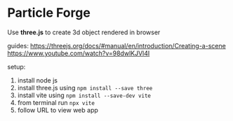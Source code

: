# Particle Forge

Use **three.js** to create 3d object rendered in browser

guides: 
https://threejs.org/docs/#manual/en/introduction/Creating-a-scene
https://www.youtube.com/watch?v=98dwlKJVl4I

setup:

1. install node js 
2. install three.js using `npm install --save three`
3. install vite using `npm install --save-dev vite`
4. from terminal run `npx vite`
5. follow URL to view web app
